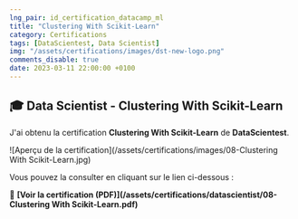 ```yaml
---
lng_pair: id_certification_datacamp_ml
title: "Clustering With Scikit-Learn"
category: Certifications
tags: [DataScientest, Data Scientist]
img: "/assets/certifications/images/dst-new-logo.png"
comments_disable: true
date: 2023-03-11 22:00:00 +0100
---
```


## 🎓 Data Scientist - Clustering With Scikit-Learn

J'ai obtenu la certification **Clustering With Scikit-Learn** de **DataScientest**.

![Aperçu de la certification](/assets/certifications/images/08-Clustering With Scikit-Learn.jpg)  

Vous pouvez la consulter en cliquant sur le lien ci-dessous :

📜 **[Voir la certification (PDF)](/assets/certifications/datascientist/08-Clustering With Scikit-Learn.pdf)** 
